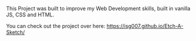 This Project was built to improve my Web Development skills, built in vanilla JS, CSS and HTML.

You can check out the project over here: https://isg007.github.io/Etch-A-Sketch/

